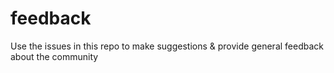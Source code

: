 # feedback
Use the issues in this repo to make suggestions &amp; provide general feedback about the community
